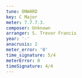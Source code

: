 ```yaml
---
tune: ONWARD
key: C Major
meter: 7.7.7.3.
composer: Unknown
arranger: S. Trevor Francis
year: '-'
anacrusis: 2
meter_error: '0'
time_signature: 5/4
meterError: 0
timeSignature: 4/4
---
```

